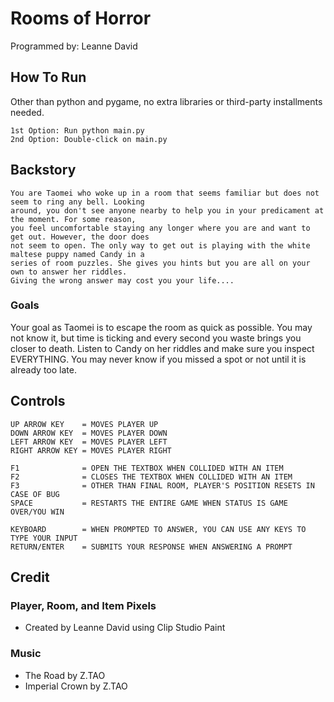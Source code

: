 # Rooms of Horror
Programmed by: Leanne David

## How To Run
Other than python and pygame, no extra libraries or third-party installments needed.

```
1st Option: Run python main.py
2nd Option: Double-click on main.py
```

## Backstory
```
You are Taomei who woke up in a room that seems familiar but does not seem to ring any bell. Looking
around, you don't see anyone nearby to help you in your predicament at the moment. For some reason,
you feel uncomfortable staying any longer where you are and want to get out. However, the door does
not seem to open. The only way to get out is playing with the white maltese puppy named Candy in a
series of room puzzles. She gives you hints but you are all on your own to answer her riddles.
Giving the wrong answer may cost you your life....
```

### Goals

Your goal as Taomei is to escape the room as quick as possible. You may not know it, but time is ticking and every second you waste brings you closer to death. Listen to Candy on her riddles and make sure you inspect EVERYTHING. You may never know if you missed a spot or not until it is already too late.


## Controls
```
UP ARROW KEY    = MOVES PLAYER UP
DOWN ARROW KEY  = MOVES PLAYER DOWN
LEFT ARROW KEY  = MOVES PLAYER LEFT
RIGHT ARROW KEY = MOVES PLAYER RIGHT

F1              = OPEN THE TEXTBOX WHEN COLLIDED WITH AN ITEM
F2              = CLOSES THE TEXTBOX WHEN COLLIDED WITH AN ITEM
F3              = OTHER THAN FINAL ROOM, PLAYER'S POSITION RESETS IN CASE OF BUG
SPACE           = RESTARTS THE ENTIRE GAME WHEN STATUS IS GAME OVER/YOU WIN

KEYBOARD        = WHEN PROMPTED TO ANSWER, YOU CAN USE ANY KEYS TO TYPE YOUR INPUT
RETURN/ENTER    = SUBMITS YOUR RESPONSE WHEN ANSWERING A PROMPT

```


## Credit
### Player, Room, and Item Pixels
- Created by Leanne David using Clip Studio Paint

### Music
- The Road by Z.TAO
- Imperial Crown by Z.TAO
